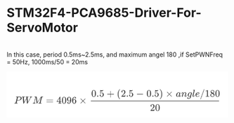 # STM32F4-PCA9685-Driver-For-ServoMotor

</br>
In this case, period 0.5ms~2.5ms, and maximum angel 180 ,if SetPWNFreq = 50Hz, 1000ms/50 = 20ms </br>

![alt text](https://github.com/GCY/STM32F4-PCA9685-Driver-For-ServoMotor/blob/master/pwm%20cal.png?raw=true)

</br>

</br>
